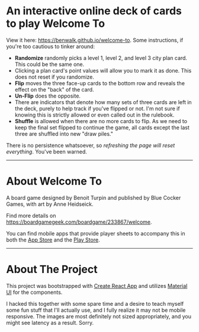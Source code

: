 # An interactive online deck of cards to play Welcome To

View it here: https://benwalk.github.io/welcome-to. Some instructions, if you're too cautious to tinker around:

- **Randomize** randomly picks a level 1, level 2, and level 3 city plan card. This could be the same one.
- Clicking a plan card's point values will allow you to mark it as done. This does not reset if you randomize.
- **Flip** moves the three face-up cards to the bottom row and reveals the effect on the "back" of the card.
- **Un-Flip** does the opposite.
- There are indicators that denote how many sets of three cards are left in the deck, purely to help track if you've flipped or not. I'm not sure if knowing this is strictly allowed or even called out in the rulebook.
- **Shuffle** is allowed when there are no more cards to flip. As we need to keep the final set flipped to continue the game, all cards except the last three are shuffled into new "draw piles."

There is no persistence whatsoever, so _refreshing the page will reset everything_. You've been warned.

---

# About Welcome To

A board game designed by Benoit Turpin and published by Blue Cocker Games,
with art by Anne Heidseick.

Find more details on https://boardgamegeek.com/boardgame/233867/welcome.

You can find mobile apps that provide player sheets to accompany this in both the [App Store](https://apps.apple.com/us/app/welcome-to-your-perfect-home/id1358077007) and the [Play Store](https://play.google.com/store/apps/details?id=com.bluecocker.welcome&hl=en_US).

---

# About The Project

This project was bootstrapped with [Create React App](https://github.com/facebook/create-react-app) and utilizes [Material UI](https://material-ui.com/) for the components.

I hacked this together with some spare time and a desire to teach myself some fun stuff that I'll actually use, and I fully realize it may not be mobile responsive. The images are most definitely not sized appropriately, and you might see latency as a result. Sorry.
